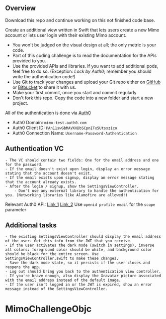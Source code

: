 ## Overview

Download this repo and continue working on this not finished code base.

Create an additional view written in Swift that lets users create a new Mimo account or lets user login with their existing Mimo account.

- You won't be judged on the visual design at all; the only metric is your code.
- Part of this coding challenge is to read the documentation for the APIs provided to you.
- Use the provided APIs and libraries. If you want to add additional pods, feel free to do so. (Exception: *Lock by Auth0*; remember you should write the authentication code!)
- Use Git to track your changes and upload your Git repo either on [GitHub](https://github.com) or [Bitbucket](https://bitbucket.com) to share it with us.
- Make your first commit, once you start and commit regularly.
- Don't fork this repo. Copy the code into a new folder and start a new project.

All of the authentication is done via [Auth0](https://auth0.com/)

- Auth0 Domain: `mimo-test.auth0.com`
- Auth0 Client ID: `PAn11swGbMAVXVDbSCpnITx5Utsxz1co`
- Auth0 Connection Name: `Username-Password-Authentication`

## Authentication VC

    - The VC should contain two fields: One for the email address and one for the password.
    - If the email doesn't exist upon login, display an error message stating that the account doesn't exist.
    - If the email exists upon signup, display an error message stating that the account already exists.
    - After the login / signup, show the SettingsViewController.
		- Don't use any external library to handle the authentication for you. (Networking libraries like Alamofire are allowed!)

Relevant Auth0 API: [Link_1](https://auth0.com/docs/api/authentication#database-ad-ldap-active-)
[Link_2](https://auth0.com/docs/api/authentication#signup)
Use `openid profile email` for the `scope` parameter

## Additional tasks

    - The existing SettingsViewController should display the email address of the user. Get this info from the JWT that you receive.
    - If the user activates the dark mode (switch in settings), inverse all colors: foreground color should be white, and background color should be black for the entire screen. Use SettingsViewController.swift to make these changes.
    - Save the dark mode state, so it persists if the user closes and reopens the app.
    - Log out should bring you back to the authentication view controller.
    - If you're brave enough, also display the Gravatar picture associated with the email address instead of the default image.
    - If the user isn't logged in or the JWT is expired, show an error message instead of the SettingsViewController.
# MimoChallengeObjc

